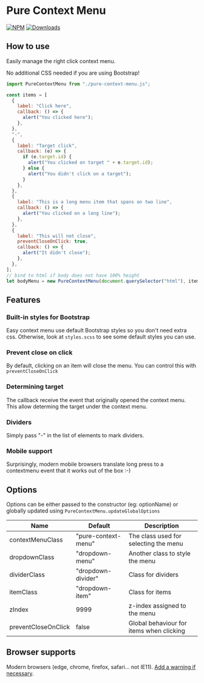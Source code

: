 # Pure Context Menu

[![NPM](https://nodei.co/npm/pure-context-menu.png?mini=true)](https://nodei.co/npm/pure-context-menu/)
[![Downloads](https://img.shields.io/npm/dt/pure-context-menu.svg)](https://www.npmjs.com/package/pure-context-menu)

## How to use

Easily manage the right click context menu.

No additional CSS needed if you are using Bootstrap!

```js
import PureContextMenu from "./pure-context-menu.js";

const items = [
  {
    label: "Click here",
    callback: () => {
      alert("You clicked here");
    },
  },
  "-",
  {
    label: "Target click",
    callback: (e) => {
      if (e.target.id) {
        alert("You clicked on target " + e.target.id);
      } else {
        alert("You didn't click on a target");
      }
    },
  },
  {
    label: "This is a long menu item that spans on two line",
    callback: () => {
      alert("You clicked on a long line");
    },
  },
  {
    label: "This will not close",
    preventCloseOnClick: true,
    callback: () => {
      alert("It didn't close");
    },
  },
];
// bind to html if body does not have 100% height
let bodyMenu = new PureContextMenu(document.querySelector("html"), items);
```

## Features

### Built-in styles for Bootstrap

Easy context menu use default Bootstrap styles so you don't need extra css. Otherwise, look at `styles.scss` to see some default styles you can use.

### Prevent close on click

By default, clicking on an item will close the menu. You can control this with `preventCloseOnClick`

### Determining target

The callback receive the event that originally opened the context menu. This allow determing the target under the context menu.

### Dividers

Simply pass "-" in the list of elements to mark dividers.

### Mobile support

Surprisingly, modern mobile browsers translate long press to a contextmenu event that it works out of the box :-)

## Options

Options can be either passed to the constructor (eg: optionName) or globally updated using `PureContextMenu.updateGlobalOptions`

| Name                | Default             | Description                              |
| ------------------- | ------------------- | ---------------------------------------- |
| contextMenuClass    | "pure-context-menu" | The class used for selecting the menu    |
| dropdownClass       | "dropdown-menu"     | Another class to style the menu          |
| dividerClass        | "dropdown-divider"  | Class for dividers                       |
| itemClass           | "dropdown-item"     | Class for items                          |
| zIndex              | 9999                | z-index assigned to the menu             |
| preventCloseOnClick | false               | Global behaviour for items when clicking |

## Browser supports

Modern browsers (edge, chrome, firefox, safari... not IE11). [Add a warning if necessary](https://github.com/lekoala/nomodule-browser-warning.js/).
